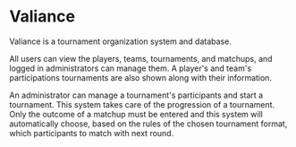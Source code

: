 # Valiance
Valiance is a tournament organization system and database.

All users can view the players, teams, tournaments, and matchups, and logged in administrators can manage them. A player's and team's participations tournaments are also shown along with their information.

An administrator can manage a tournament's participants and start a tournament. This system takes care of the progression of a tournament. Only the outcome of a matchup must be entered and this system will automatically choose, based on the rules of the chosen tournament format, which participants to match with next round.
